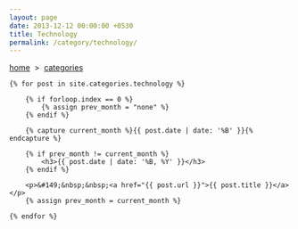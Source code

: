 ```yaml
---
layout: page
date: 2013-12-12 00:00:00 +0530
title: Technology
permalink: /category/technology/
---
```


<div>
    <a href="{{ site.url }}">home</a> &nbsp;&gt;&nbsp; <a href="{{ site.url }}/categories">categories</a>
  	
    {% for post in site.categories.technology %}

    	{% if forloop.index == 0 %}
    		{% assign prev_month = "none" %}
    	{% endif %}

		{% capture current_month %}{{ post.date | date: '%B' }}{% endcapture %}

		{% if prev_month != current_month %}		
			<h3>{{ post.date | date: '%B, %Y' }}</h3>
		{% endif %}	

		<p>&#149;&nbsp;&nbsp;<a href="{{ post.url }}">{{ post.title }}</a></p>
		{% assign prev_month = current_month %}

    {% endfor %}
	
</div>
